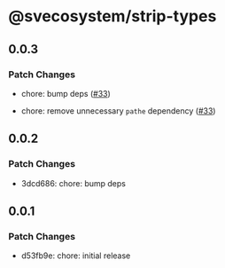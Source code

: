 # @svecosystem/strip-types

## 0.0.3
### Patch Changes


- chore: bump deps ([#33](https://github.com/svecosystem/strip-types/pull/33))


- chore: remove unnecessary `pathe` dependency ([#33](https://github.com/svecosystem/strip-types/pull/33))

## 0.0.2
### Patch Changes

- 3dcd686: chore: bump deps

## 0.0.1

### Patch Changes

- d53fb9e: chore: initial release
